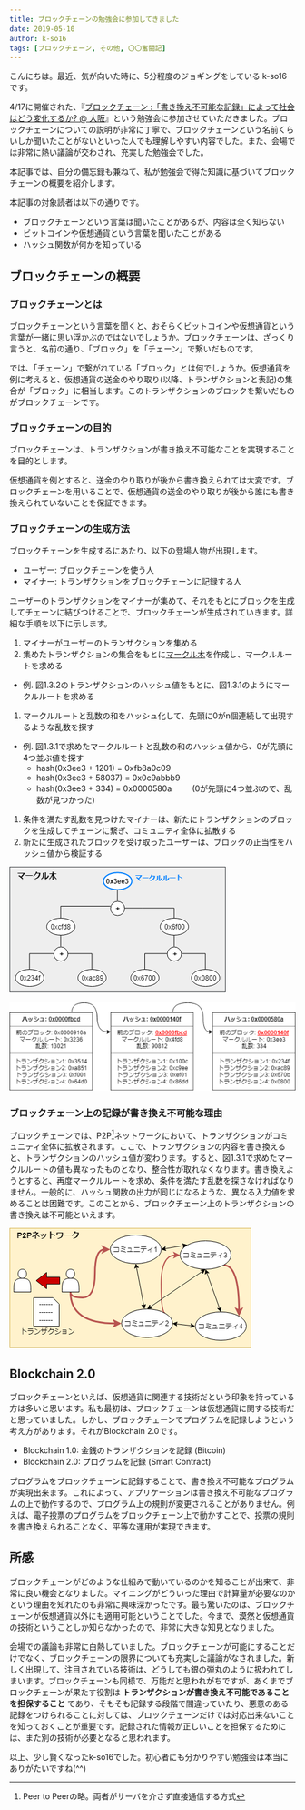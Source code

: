 ```yaml
---
title: ブロックチェーンの勉強会に参加してきました
date: 2019-05-10
author: k-so16
tags: [ブロックチェーン, その他, 〇〇奮闘記]
---
```


こんにちは。最近、気が向いた時に、5分程度のジョギングをしている k-so16 です。

4/17に開催された、『[ブロックチェーン :「書き換え不可能な記録」によって社会はどう変化するか? @ 大阪](https://techplay.jp/event/723550)』という勉強会に参加させていただきました。ブロックチェーンについての説明が非常に丁寧で、ブロックチェーンという名前くらいしか聞いたことがないといった人でも理解しやすい内容でした。また、会場では非常に熱い議論が交わされ、充実した勉強会でした。

本記事では、自分の備忘録も兼ねて、私が勉強会で得た知識に基づいてブロックチェーンの概要を紹介します。

本記事の対象読者は以下の通りです。

- ブロックチェーンという言葉は聞いたことがあるが、内容は全く知らない
- ビットコインや仮想通貨という言葉を聞いたことがある
- ハッシュ関数が何かを知っている

## ブロックチェーンの概要
### ブロックチェーンとは
ブロックチェーンという言葉を聞くと、おそらくビットコインや仮想通貨という言葉が一緒に思い浮かぶのではないでしょうか。ブロックチェーンは、ざっくり言うと、名前の通り、「ブロック」を「チェーン」で繋いだものです。

では、「チェーン」で繋がれている「ブロック」とは何でしょうか。仮想通貨を例に考えると、仮想通貨の送金のやり取り(以降、トランザクションと表記)の集合が「ブロック」に相当します。このトランザクションのブロックを繋いだものがブロックチェーンです。

### ブロックチェーンの目的
ブロックチェーンは、トランザクションが書き換え不可能なことを実現することを目的とします。

仮想通貨を例とすると、送金のやり取りが後から書き換えられては大変です。ブロックチェーンを用いることで、仮想通貨の送金のやり取りが後から誰にも書き換えられていないことを保証できます。

### ブロックチェーンの生成方法
ブロックチェーンを生成するにあたり、以下の登場人物が出現します。

- ユーザー: ブロックチェーンを使う人
- マイナー: トランザクションをブロックチェーンに記録する人

ユーザーのトランザクションをマイナーが集めて、それをもとにブロックを生成してチェーンに結びつけることで、ブロックチェーンが生成されていきます。詳細な手順を以下に示します。

1. マイナーがユーザーのトランザクションを集める
1. 集めたトランザクションの集合をもとに[マークル木](https://bitlife.cryptopie.com/virtual-currency-markle-tree/)を作成し、マークルルートを求める
  - 例. 図1.3.2のトランザクションのハッシュ値をもとに、図1.3.1のようにマークルルートを求める
1. マークルルートと乱数の和をハッシュ化して、先頭に0がn個連続して出現するような乱数を探す
  - 例. 図1.3.1で求めたマークルルートと乱数の和のハッシュ値から、0が先頭に4つ並ぶ値を探す
    - hash(0x3ee3 + 1201) = 0xfb8a0c09
    - hash(0x3ee3 + 58037) = 0x0c9abbb9
    - hash(0x3ee3 + 334) = 0x0000580a &emsp;&emsp; (0が先頭に4つ並ぶので、乱数が見つかった)
1. 条件を満たす乱数を見つけたマイナーは、新たにトランザクションのブロックを生成してチェーンに繋ぎ、コミュニティ全体に拡散する
1. 新たに生成されたブロックを受け取ったユーザーは、ブロックの正当性をハッシュ値から検証する

![](images/blockchain-study-for-beginner-1.png)

![](images/blockchain-study-for-beginner-2.png)

### ブロックチェーン上の記録が書き換え不可能な理由
ブロックチェーンでは、P2P[^1]ネットワークにおいて、トランザクションがコミュニティ全体に拡散されます。ここで、トランザクションの内容を書き換えると、トランザクションのハッシュ値が変わります。すると、図1.3.1で求めたマークルルートの値も異なったものとなり、整合性が取れなくなります。書き換えようとすると、再度マークルルートを求め、条件を満たす乱数を探さなければなりません。一般的に、ハッシュ関数の出力が同じになるような、異なる入力値を求めることは困難です。このことから、ブロックチェーン上のトランザクションの書き換えは不可能といえます。

![](images/blockchain-study-for-beginner-3.png)


## Blockchain 2.0
ブロックチェーンといえば、仮想通貨に関連する技術だという印象を持っている方は多いと思います。私も最初は、ブロックチェーンは仮想通貨に関する技術だと思っていました。しかし、ブロックチェーンでプログラムを記録しようという考え方があります。それがBlockchain 2.0です。

- Blockchain 1.0: 金銭のトランザクションを記録 (Bitcoin)
- Blockchain 2.0: プログラムを記録 (Smart Contract)

プログラムをブロックチェーンに記録することで、書き換え不可能なプログラムが実現出来ます。これによって、アプリケーションは書き換え不可能なプログラムの上で動作するので、プログラム上の規則が変更されることがありません。例えば、電子投票のプログラムをブロックチェーン上で動かすことで、投票の規則を書き換えられることなく、平等な運用が実現できます。


## 所感
ブロックチェーンがどのような仕組みで動いているのかを知ることが出来て、非常に良い機会となりました。マイニングがどういった理由で計算量が必要なのかという理由を知れたのも非常に興味深かったです。最も驚いたのは、ブロックチェーンが仮想通貨以外にも適用可能ということでした。今まで、漠然と仮想通貨の技術ということしか知らなかったので、非常に大きな知見となりました。

会場での議論も非常に白熱していました。ブロックチェーンが可能にすることだけでなく、ブロックチェーンの限界についても充実した議論がなされました。新しく出現して、注目されている技術は、どうしても銀の弾丸のように扱われてしまいます。ブロックチェーンも同様で、万能だと思われがちですが、あくまでブロックチェーンが果たす役割は **トランザクションが書き換え不可能であることを担保すること** であり、そもそも記録する段階で間違っていたり、悪意のある記録をつけられることに対しては、ブロックチェーンだけでは対応出来ないことを知っておくことが重要です。記録された情報が正しいことを担保するためには、また別の技術が必要となると思われます。

以上、少し賢くなったk-so16でした。初心者にも分かりやすい勉強会は本当にありがたいですね(^^)

[^1]: Peer to Peerの略。両者がサーバを介さず直接通信する方式